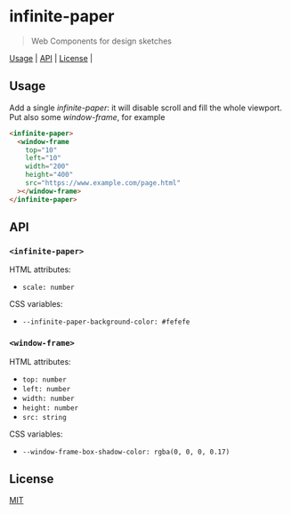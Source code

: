 # infinite-paper

> Web Components for design sketches

[Usage](#usage) |
[API](#api) |
[License](#license) |

## Usage

Add a single *infinite-paper*: it will disable scroll and fill the whole viewport.
Put also some *window-frame*, for example

```html
<infinite-paper>
  <window-frame
    top="10"
    left="10"
    width="200"
    height="400"
    src="https://www.example.com/page.html"
  ></window-frame>
</infinite-paper>
```

## API

### `<infinite-paper>`

HTML attributes:

- `scale: number`

CSS variables:

- `--infinite-paper-background-color: #fefefe`

### `<window-frame>`

HTML attributes:

- `top: number`
- `left: number`
- `width: number`
- `height: number`
- `src: string`

CSS variables:

- `--window-frame-box-shadow-color: rgba(0, 0, 0, 0.17)`

## License

[MIT](https://fibo.github.io/mit-license)
